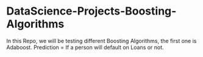 # DataScience-Projects-Boosting-Algorithms

In this Repo, we will be testing different Boosting Algorithms, the first one is Adaboost.
Prediction = If a person will default on Loans or not.

